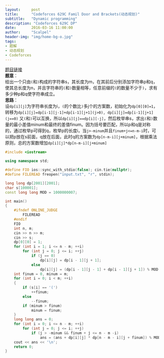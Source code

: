 ```yaml
---
layout:     post
title:      "Codeforces 629C Famil Door and Brackets(动态规划)"
subtitle:   "Dynamic programming"
description: "Codeforces 629C DP"
date:       2016-03-16 11:00:00
author:     "Scalpel"
header-img: "img/home-bg-o.jpg"
tags:
- 题解
- 动态规划
- Codeforces
---
```

[题目链接](http://codeforces.com/problemset/problem/629/C)  
**题意**：  
给出一个只由`(`和`)`构成的字符串s，其长度为m，在其前后分别添加字符串p和q，使其总长度为n，并且字符串的`(`和`)`数量相等，任意前缀的`(`的数量不少于`)`，求有多少种p和q使字符串成立。  
**思路**：  
设`dp[i][j]`为字符串长度为i，`(`的个数比`)`多j个的方案数，初始化为`dp[0][0]=1`，转移为`dp[i][j]=dp[i-1][j-1]+dp[i-1][j+1](j>0), dp[i][j]=dp[i-1][j+1](j==0)` 又`(`和`)`可以互换，所以`dp[i][j]==dp[i][-j]`，然后枚举串s，求出`(`和`)`数量的最小差值minum和最终的差值finum。因为括号要匹配，所以p和q是对称的，通过枚举p可得到q，枚举p的长度i，当`j>-minum`并且`finum+j<=n-m-i`时，可以把p放在s前面，q放在后面，此时q的方案数为`dp[n-m-i][j+minum]`，根据乘法原则，总的方案数增加`dp[i][j]*dp[n-m-i][j+minum]`

~~~cpp
#include <iostream>

using namespace std;

#define FIO ios::sync_with_stdio(false); cin.tie(nullptr);
#define FILEREAD freopen("input.txt", "r", stdin);

long long dp[2001][2001];
char s[100001];
const long long MOD = 1000000007;

int main()
{
    #ifndef ONLINE_JUDGE
        FILEREAD
    #endif
    FIO
    int n, m;
    cin >> n >> m;
    cin >> s;
    dp[0][0] = 1;
    for (int i = 1; i <= n - m; ++i)
        for (int j = 0; j <= i; ++j)
            if (j == 0)
                dp[i][j] = dp[i - 1][j + 1];
            else
                dp[i][j] = (dp[i - 1][j - 1] + dp[i - 1][j + 1]) % MOD;
    int finum = 0, minum = m;
    for (int i = 0; i < m; ++i)
    {
        if (s[i] == '(')
            ++finum;
        else
            --finum;
        if (minum > finum)
            minum = finum;
    }
    long long ans = 0;
    for (int i = 0; i <= n - m; ++i)
        for (int j = 0; j <= i; ++j)
            if (j > -minum && finum + j <= n - m -i)
                ans = (ans + dp[i][j] * dp[n - m - i][j + finum]) % MOD;
    cout << ans << '\n';
    return 0;
}
~~~
